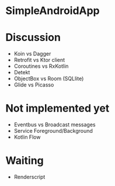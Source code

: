 # SimpleAndroidApp
# Discussion
* Koin vs Dagger
* Retrofit vs Ktor client
* Coroutines vs RxKotlin
* Detekt
* ObjectBox vs Room (SQLlite)
* Glide vs Picasso


# Not implemented yet
* Eventbus vs Broadcast messages
* Service Foreground/Background
* Kotlin Flow

# Waiting
* Renderscript